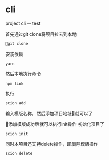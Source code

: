 # cli
project cli -- test


首先通过git clone将项目拉去到本地
```v
git clone
```
安装依赖
```
yarn
```
然后本地执行命令
```
npm link
```

执行
```
scion add
```
输入模版名称，然后添加项目地址就可以了

添加模版成功后就可以执行init操作  初始化项目了
```
scion init
```

同时本项目还支持delete操作，即删除模版操作
```
scion delete
```